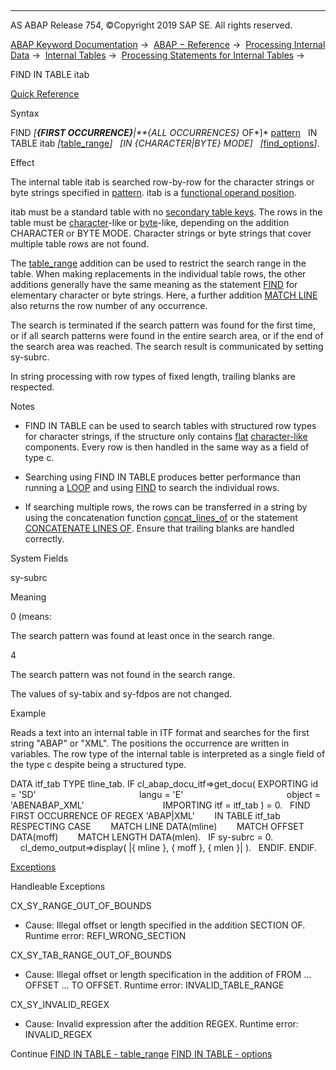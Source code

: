   

* * *

AS ABAP Release 754, ©Copyright 2019 SAP SE. All rights reserved.

[ABAP Keyword Documentation](https://help.sap.com/doc/abapdocu_754_index_htm/7.54/en-US/abenabap.htm) →  [ABAP − Reference](https://help.sap.com/doc/abapdocu_754_index_htm/7.54/en-US/abenabap_reference.htm) →  [Processing Internal Data](https://help.sap.com/doc/abapdocu_754_index_htm/7.54/en-US/abenabap_data_working.htm) →  [Internal Tables](https://help.sap.com/doc/abapdocu_754_index_htm/7.54/en-US/abenitab.htm) →  [Processing Statements for Internal Tables](https://help.sap.com/doc/abapdocu_754_index_htm/7.54/en-US/abentable_processing_statements.htm) → 

FIND IN TABLE itab

[Quick Reference](https://help.sap.com/doc/abapdocu_754_index_htm/7.54/en-US/abapfind_shortref.htm)

Syntax

FIND *\[**{*FIRST OCCURRENCE*}**|**{*ALL OCCURRENCES*}* OF*\]* [pattern](https://help.sap.com/doc/abapdocu_754_index_htm/7.54/en-US/abapfind_pattern.htm)
  IN TABLE itab *\[*[table\_range](https://help.sap.com/doc/abapdocu_754_index_htm/7.54/en-US/abapfind_table_range.htm)*\]*
  *\[*IN *{*CHARACTER*|*BYTE*}* MODE*\]*
  *\[*[find\_options](https://help.sap.com/doc/abapdocu_754_index_htm/7.54/en-US/abapfind_itab_options.htm)*\]*.

Effect

The internal table itab is searched row-by-row for the character strings or byte strings specified in [pattern](https://help.sap.com/doc/abapdocu_754_index_htm/7.54/en-US/abapfind_pattern.htm). itab is a [functional operand position](https://help.sap.com/doc/abapdocu_754_index_htm/7.54/en-US/abenfunctional_position_glosry.htm "Glossary Entry").

itab must be a standard table with no [secondary table keys](https://help.sap.com/doc/abapdocu_754_index_htm/7.54/en-US/abensecondary_table_key_glosry.htm "Glossary Entry"). The rows in the table must be [character](https://help.sap.com/doc/abapdocu_754_index_htm/7.54/en-US/abencharlike_data_object_glosry.htm "Glossary Entry")\-like or [byte](https://help.sap.com/doc/abapdocu_754_index_htm/7.54/en-US/abenbyte_like_data_object_glosry.htm "Glossary Entry")\-like, depending on the addition CHARACTER or BYTE MODE. Character strings or byte strings that cover multiple table rows are not found.

The [table\_range](https://help.sap.com/doc/abapdocu_754_index_htm/7.54/en-US/abapfind_table_range.htm) addition can be used to restrict the search range in the table. When making replacements in the individual table rows, the other additions generally have the same meaning as the statement [FIND](https://help.sap.com/doc/abapdocu_754_index_htm/7.54/en-US/abapfind.htm) for elementary character or byte strings. Here, a further addition [MATCH LINE](https://help.sap.com/doc/abapdocu_754_index_htm/7.54/en-US/abapfind_itab_options.htm) also returns the row number of any occurrence.

The search is terminated if the search pattern was found for the first time, or if all search patterns were found in the entire search area, or if the end of the search area was reached. The search result is communicated by setting sy-subrc.

In string processing with row types of fixed length, trailing blanks are respected.

Notes

-   FIND IN TABLE can be used to search tables with structured row types for character strings, if the structure only contains [flat](https://help.sap.com/doc/abapdocu_754_index_htm/7.54/en-US/abenflat_glosry.htm "Glossary Entry") [character-like](https://help.sap.com/doc/abapdocu_754_index_htm/7.54/en-US/abencharlike_data_object_glosry.htm "Glossary Entry") components. Every row is then handled in the same way as a field of type c.
    
-   Searching using FIND IN TABLE produces better performance than running a [LOOP](https://help.sap.com/doc/abapdocu_754_index_htm/7.54/en-US/abaploop_at_itab.htm) and using [FIND](https://help.sap.com/doc/abapdocu_754_index_htm/7.54/en-US/abapfind.htm) to search the individual rows.
    
-   If searching multiple rows, the rows can be transferred in a string by using the concatenation function [concat\_lines\_of](https://help.sap.com/doc/abapdocu_754_index_htm/7.54/en-US/abenconcatenation_functions.htm) or the statement [CONCATENATE LINES OF](https://help.sap.com/doc/abapdocu_754_index_htm/7.54/en-US/abapconcatenate.htm). Ensure that trailing blanks are handled correctly.
    

System Fields

sy-subrc

Meaning

0 (means:

The search pattern was found at least once in the search range.

4

The search pattern was not found in the search range.

The values of sy-tabix and sy-fdpos are not changed.

Example

Reads a text into an internal table in ITF format and searches for the first string "ABAP" or "XML". The positions the occurrence are written in variables. The row type of the internal table is interpreted as a single field of the type c despite being a structured type.

DATA itf\_tab TYPE tline\_tab.
IF cl\_abap\_docu\_itf=>get\_docu( EXPORTING id = 'SD'
                                         langu = 'E'
                                         object = 'ABENABAP\_XML'
                               IMPORTING itf = itf\_tab ) = 0.
  FIND FIRST OCCURRENCE OF REGEX 'ABAP|XML'
       IN TABLE itf\_tab
       RESPECTING CASE
       MATCH LINE DATA(mline)
       MATCH OFFSET DATA(moff)
       MATCH LENGTH DATA(mlen).
  IF sy-subrc = 0.
    cl\_demo\_output=>display( |{ mline }, { moff }, { mlen }| ).
  ENDIF.
ENDIF.

[Exceptions](https://help.sap.com/doc/abapdocu_754_index_htm/7.54/en-US/abenabap_language_exceptions.htm)

Handleable Exceptions

CX\_SY\_RANGE\_OUT\_OF\_BOUNDS

-   Cause: Illegal offset or length specified in the addition SECTION OF.
    Runtime error: REFI\_WRONG\_SECTION
    

CX\_SY\_TAB\_RANGE\_OUT\_OF\_BOUNDS

-   Cause: Illegal offset or length specification in the addition of FROM ... OFFSET ... TO OFFSET.
    Runtime error: INVALID\_TABLE\_RANGE
    

CX\_SY\_INVALID\_REGEX

-   Cause: Invalid expression after the addition REGEX.
    Runtime error: INVALID\_REGEX
    

Continue
[FIND IN TABLE - table\_range](https://help.sap.com/doc/abapdocu_754_index_htm/7.54/en-US/abapfind_table_range.htm)
[FIND IN TABLE - options](https://help.sap.com/doc/abapdocu_754_index_htm/7.54/en-US/abapfind_itab_options.htm)